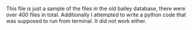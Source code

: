 This file is just a sample of the files in the old bailey database, there were over 400 files in total.
Additionally I attempted to write a python code that was supposed to run from terminal. It did not work either.
